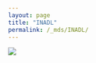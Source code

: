 ```yaml
---
layout: page
title: "INADL"
permalink: /_mds/INADL/
---
```


![](../../algns0/5HSAA053020_aln_report.png?raw=true)
